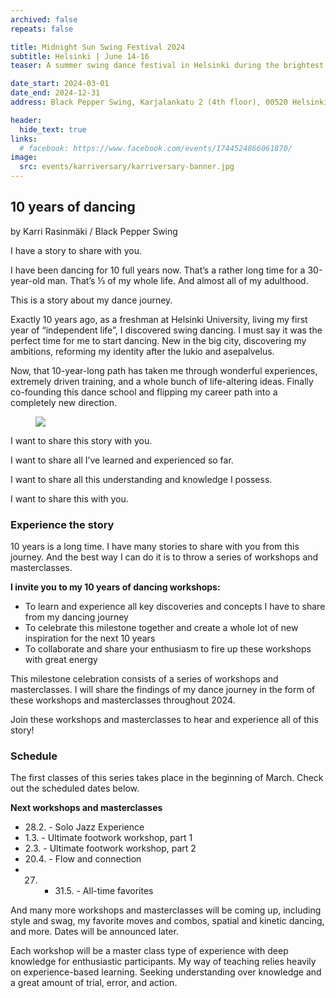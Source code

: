 ```yaml
---
archived: false
repeats: false

title: Midnight Sun Swing Festival 2024
subtitle: Helsinki | June 14-16
teaser: A summer swing dance festival in Helsinki during the brightest and longest days of the year. Registration opens 7th of February.

date_start: 2024-03-01
date_end: 2024-12-31
address: Black Pepper Swing, Karjalankatu 2 (4th floor), 00520 Helsinki, Finland

header:
  hide_text: true
links:
  # facebook: https://www.facebook.com/events/1744524866061870/
image:
  src: events/karriversary/karriversary-banner.jpg
---
```


<section class="medium-12 medium-centered columns width-reader" markdown="1">

## 10 years of dancing
by Karri Rasinmäki / Black Pepper Swing


I have a story to share with you.

I have been dancing for 10 full years now. That’s a rather long time for a 30-year-old man. That’s ⅓ of my whole life. And almost all of my adulthood.

This is a story about my dance journey.

Exactly 10 years ago, as a freshman at Helsinki University, living my first year of “independent life”, I discovered swing dancing. I must say it was the perfect time for me to start dancing. New in the big city, discovering my ambitions, reforming my identity after the lukio and asepalvelus.

Now, that 10-year-long path has taken me through wonderful experiences, extremely driven training, and a whole bunch of life-altering ideas. Finally co-founding this dance school and flipping my career path into a completely new direction. 

<figure class="article-media small-right">
<div class="frame portrait cover shadow-pop">
<img src="{{ 'karri-photoshoot-by-ali/DSC_4717.jpg' | imgurl,size:'medium' }}" />
</div>
</figure>

I want to share this story with you.

I want to share all I’ve learned and experienced so far.

I want to share all this understanding and knowledge I possess.

I want to share this with you.

### Experience the story

10 years is a long time. I have many stories to share with you from this journey. And the best way I can do it is to throw a series of workshops and masterclasses.

**I invite you to my 10 years of dancing workshops:**

- To learn and experience all key discoveries and concepts I have to share from my dancing journey
- To celebrate this milestone together and create a whole lot of new inspiration for the next 10 years
- To collaborate and share your enthusiasm to fire up these workshops with great energy


This milestone celebration consists of a series of workshops and masterclasses. I will share the findings of my dance journey in the form of these workshops and masterclasses throughout 2024.

Join these workshops and masterclasses to hear and experience all of this story!

### Schedule

The first classes of this series takes place in the beginning of March. Check out the scheduled dates below.

**Next workshops and masterclasses**

- 28.2. - Solo Jazz Experience
- 1.3. - Ultimate footwork workshop, part 1
- 2.3. - Ultimate footwork workshop, part 2
- 20.4. - Flow and connection
- 27. - 31.5. - All-time favorites

And many more workshops and masterclasses will be coming up, including style and swag, my favorite moves and combos, spatial and kinetic dancing, and more. Dates will be announced later.

Each workshop will be a master class type of experience with deep knowledge for enthusiastic participants. My way of teaching relies heavily on experience-based learning. Seeking understanding over knowledge and a great amount of trial, error, and action.


